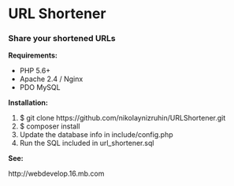 <h1>URL Shortener</h1>

<h3>Share your shortened URLs</h3>

<b>Requirements:</b>
- PHP 5.6+
- Apache 2.4 / Nginx
- PDO MySQL

<b>Installation:</b>
<ol>
<li>$ git clone https://github.com/nikolaynizruhin/URLShortener.git</li>
<li>$ composer install</li>
<li>Update the database info in include/config.php</li>
<li>Run the SQL included in url_shortener.sql</li>
</ol>
<b>See:</b>
<p>http://webdevelop.16.mb.com</p>